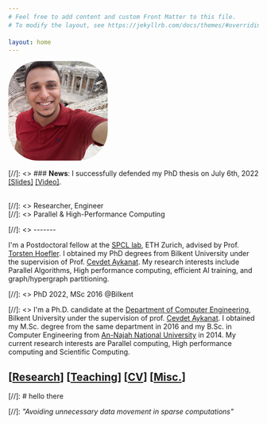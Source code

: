 ```yaml
---
# Feel free to add content and custom Front Matter to this file.
# To modify the layout, see https://jekyllrb.com/docs/themes/#overriding-theme-defaults

layout: home
---
```


<img src="images/nabil.jpg" style="width: 200px; height: 200px; object-fit: cover ; border-radius:30%;"/>


[//]: <> ### **News**: I successfully defended my PhD thesis on July 6th, 2022 [[Slides]](/def_pres.pdf) [[Video]](https://youtu.be/fU5wSwCtX50).  

&nbsp;  
[//]: <> Researcher, Engineer  
[//]: <> Parallel & High-Performance Computing  

[//]: <> ------- 

I'm a Postdoctoral fellow at the [SPCL lab][spclwp], ETH Zurich, advised by Prof. [Torsten Hoefler][htorwp]. I obtained my PhD degrees from Bilkent University under the supervision of Prof. [Cevdet Aykanat][aykanatwp]. My research interests include Parallel Algorithms, High performance computing, efficient AI training, and graph/hypergraph partitioning.   


[//]: <> PhD 2022, MSc 2016 @Bilkent  

[//]: <> I'm a Ph.D. candidate at the [Department of Computer Engineering][bilcswp], Bilkent University under the supervision of prof. [Cevdet Aykanat][aykanatwp]. I obtained my M.Sc. degree from the same department in 2016 and my B.Sc. in Computer Engineering from [An-Najah National University][najahCEwp] in 2014. My current research interests are Parallel computing, High performance computing and Scientific Computing.  



## [[Research](/research)] [[Teaching](/ta)] [[CV](/cv.pdf)] [[Misc.](/misc)]

[//]: # hello there

[//]: *"Avoiding unnecessary data movement in sparse computations"*

[aykanatwp]: <http://cs.bilkent.edu.tr/~aykanat>
[bilcswp]: <http://cs.bilkent.edu.tr>
[najahCEwp]: <http://eng.najah.edu>
[spclwp]: <http://spcl.inf.ethz.ch>
[htorwp]: <http://htor.inf.ethz.ch>
